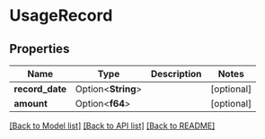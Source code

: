 # UsageRecord

## Properties

Name | Type | Description | Notes
------------ | ------------- | ------------- | -------------
**record_date** | Option<**String**> |  | [optional]
**amount** | Option<**f64**> |  | [optional]

[[Back to Model list]](../README.md#documentation-for-models) [[Back to API list]](../README.md#documentation-for-api-endpoints) [[Back to README]](../README.md)


